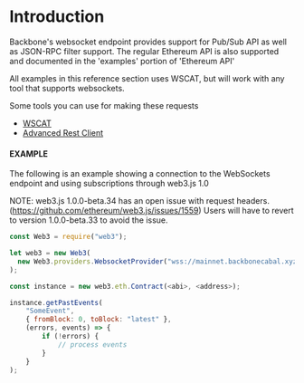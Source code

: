 # Introduction

Backbone's websocket endpoint provides support for Pub/Sub API as well as
JSON-RPC filter support. The regular Ethereum API is also supported and
documented in the 'examples' portion of 'Ethereum API'

All examples in this reference section uses WSCAT, but will work with any tool
that supports websockets.

Some tools you can use for making these requests

- [WSCAT](https://github.com/websockets/wscat)
- [Advanced Rest Client](https://install.advancedrestclient.com/)

#### EXAMPLE

The following is an example showing a connection to the WebSockets endpoint and
using subscriptions through web3.js 1.0

NOTE: web3.js 1.0.0-beta.34 has an open issue with request headers.
(https://github.com/ethereum/web3.js/issues/1559) Users will have to revert to
version 1.0.0-beta.33 to avoid the issue.

```js
const Web3 = require("web3");

let web3 = new Web3(
  new Web3.providers.WebsocketProvider("wss://mainnet.backbonecabal.xyz/ws")
);

const instance = new web3.eth.Contract(<abi>, <address>);

instance.getPastEvents(
    "SomeEvent",
    { fromBlock: 0, toBlock: "latest" },
    (errors, events) => {
        if (!errors) {
            // process events
        }
    }
);
```
